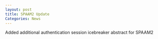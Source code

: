 ```yaml
---
layout: post
title: SPAAM2 Update
Categories: News
---
```


Added additional authentication session icebreaker abstract for SPAAM2